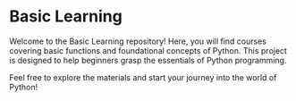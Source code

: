 # Basic Learning

Welcome to the Basic Learning repository! Here, you will find courses covering basic functions and foundational concepts of Python. This project is designed to help beginners grasp the essentials of Python programming.

Feel free to explore the materials and start your journey into the world of Python!